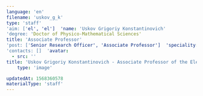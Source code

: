 ```yaml
---
language: 'en'
filename: 'uskov_g_k'
type: 'staff'
'aim: ['el', 'el']  'name: 'Uskov Grigoriy Konstantinovich'
'degree: 'Doctor of Physico-Mathematical Sciences'
title: 'Associate Professor'
'post: ['Senior Research Officer', 'Associate Professor']  'speciality: '(01.04.03) Radiophysics'
'contacts: []  'avatar:
  - src: ''
title: 'Uskov Grigoriy Konstantinovich - Associate Professor of the Electronics Department'
    type: 'image'

updatedAt: 1568360578
materialType: 'staff'
---
```


